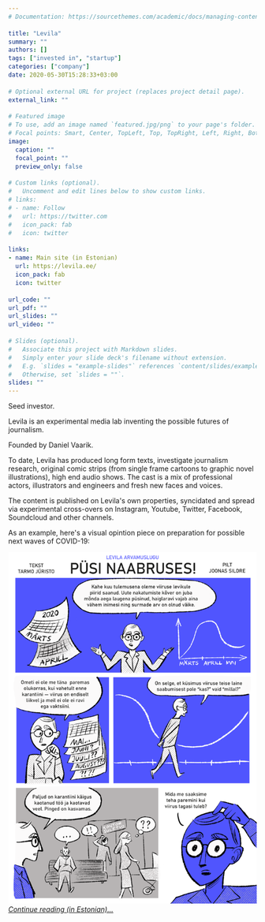 ```yaml
---
# Documentation: https://sourcethemes.com/academic/docs/managing-content/

title: "Levila"
summary: ""
authors: []
tags: ["invested in", "startup"]
categories: ["company"]
date: 2020-05-30T15:28:33+03:00

# Optional external URL for project (replaces project detail page).
external_link: ""

# Featured image
# To use, add an image named `featured.jpg/png` to your page's folder.
# Focal points: Smart, Center, TopLeft, Top, TopRight, Left, Right, BottomLeft, Bottom, BottomRight.
image:
  caption: ""
  focal_point: ""
  preview_only: false

# Custom links (optional).
#   Uncomment and edit lines below to show custom links.
# links:
# - name: Follow
#   url: https://twitter.com
#   icon_pack: fab
#   icon: twitter

links:
- name: Main site (in Estonian)
  url: https://levila.ee/
  icon_pack: fab
  icon: twitter

url_code: ""
url_pdf: ""
url_slides: ""
url_video: ""

# Slides (optional).
#   Associate this project with Markdown slides.
#   Simply enter your slide deck's filename without extension.
#   E.g. `slides = "example-slides"` references `content/slides/example-slides.md`.
#   Otherwise, set `slides = ""`.
slides: ""
---
```

Seed investor.

Levila is an experimental media lab inventing the possible futures of journalism.

Founded by Daniel Vaarik.

To date, Levila has produced long form texts, investigate journalism research, original comic strips (from single frame cartoons to graphic novel illustrations), high end audio shows. The cast is a mix of professional actors, illustrators and engineers and fresh new faces and voices.

The content is published on Levila's own properties, syncidated and spread via experimental cross-overs on Instagram, Youtube, Twitter, Facebook, Soundcloud and other channels.

As an example, here's a visual opintion piece on preparation for possible next waves of COVID-19:

[!["Enne Järgmist lainet" by Tarmo Jüristo and Joonas Sildre](1-1273x1800.png)
*Continue reading (in Estonian)...*](https://levila.ee/tekstid/enne-jargmist-lainet)